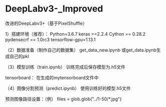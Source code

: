 # DeepLabv3-_Improved
改进的DeepLabv3+（基于PixelShuffle）

1）搭建环境（推荐）：
Python=3.6.7
keras ==2.2.4
Cython == 0.28.2
pydensecrf == 1.0rc3
tensorflow-gpu=1.13.1

（2）数据准备（制作自己的数据集）
get_data_new.ipynb
或get_data.ipynb生成自己的pkl


（3）模型训练（train.ipynb）
训练完成后保存模型为.h5文件


tensorboard：
在生成的mytensorboard文件中

（4）图像分割预测（predict.ipynb）
使用训练好的模型.h5文件


预测图像路径设置：（例）
files = glob.glob("../1-50/*.jpg")


